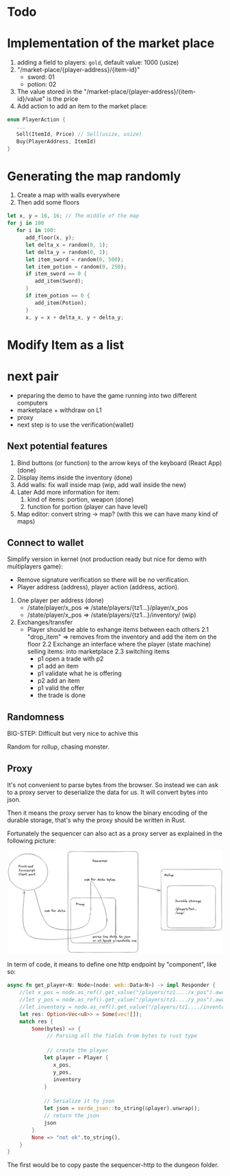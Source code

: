 # Todo

# Implementation of the market place

1. adding a field to players: `gold`, default value: 1000 (usize)
2. "/market-place/{player-address}/{item-id}"
   - sword: 01
   - potion: 02
3. The value stored in the "/market-place/{player-address}/{item-id}/value" is the price
4. Add action to add an item to the market place:

```rust
enum PlayerAction {
   ...
   Sell(ItemId, Price) // Sell(usize, usize)
   Buy(PlayerAddress, ItemId)
}
```

# Generating the map randomly

1. Create a map with walls everywhere
2. Then add some floors

```rust
let x, y = 16, 16; // The middle of the map
for j in 100
   for i in 100:
      add_floor(x, y);
      let delta_x = random(0, 1);
      let delta_y = random(0, 1);
      let item_sword = random(0, 500);
      let item_potion = random(0, 250);
      if item_sword == 0 {
         add_item(Sword);
      }
      if item_potion == 0 {
         add_item(Potion);
      }
      x, y = x + delta_x, y + delta_y;
```

# Modify Item as a list

# next pair

- preparing the demo to have the game running into two different computers
- marketplace + withdraw on L1
- proxy
- next step is to use the verification(wallet)

## Next potential features

1. Bind buttons (or function) to the arrow keys of the keyboard (React App) (done)
2. Display items inside the inventory (done)
3. Add walls: fix wall inside map (wip, add wall inside the new)
4. Later Add more information for item:
   1. kind of items: portion, weapon (done)
   2. function for portion (player can have level)
5. Map editor: convert string -> map? (with this we can have many kind of maps)

## Connect to wallet

Simplify version in kernel (not production ready but nice for demo with multiplayers game):

- Remove signature verification so there will be no verification.
- Player address (address), player action (address, action).

1. One player per address (done)
   - /state/player/x_pos => /state/players/{tz1...}/player/x_pos
   - /state/player/x_pos => /state/players/{tz1...}/inventory/ (wip)
2. Exchanges/transfer
   - Player should be able to exhange items between each others
     2.1 "drop_item" => removes from the inventory and add the item on the floor
     2.2 Exchange an interface where the player (state machine) selling items: into marketplace
     2.3 switching items
     - p1 open a trade with p2
     - p1 add an item
     - p1 validate what he is offering
     - p2 add an item
     - p1 valid the offer
     - the trade is done

## Randomness

BIG-STEP: Difficult but very nice to achive this

Random for rollup, chasing monster.

## Proxy

It's not convenient to parse bytes from the browser. So instead we can ask to a proxy server to deserialize the data for us. It will convert bytes into json.

Then it means the proxy server has to know the binary encoding of the durable storage, that's why the proxy should be written in Rust.

Fortunately the sequencer can also act as a proxy server as explained in the following picture:

![](./proxy.png)

In term of code, it means to define one http endpoint by "component", like so:

```rust
async fn get_player<N: Node>(node: web::Data<N>) -> impl Responder {
    //let x_pos = node.as_ref().get_value("/players/tz1..../x_pos").await;
    //let y_pos = node.as_ref().get_value("/players/tz1..../y_pos").await;
    //let inventory = node.as_ref().get_value("/players/tz1..../inventory").await;
    let res: Option<Vec<u8>> = Some(vec![]);
    match res {
        Some(bytes) => {
             // Parsing all the fields from bytes to rust type

             // create the player
            let player = Player {
               x_pos,
               y_pos,
               inventory
            }

            // Serialize it to json
            let json = serde_json::to_string(&player).unwrap();
            // return the json
            json
        }
        None => "not ok".to_string(),
    }
}
```

The first would be to copy paste the sequencer-http to the dungeon folder.
